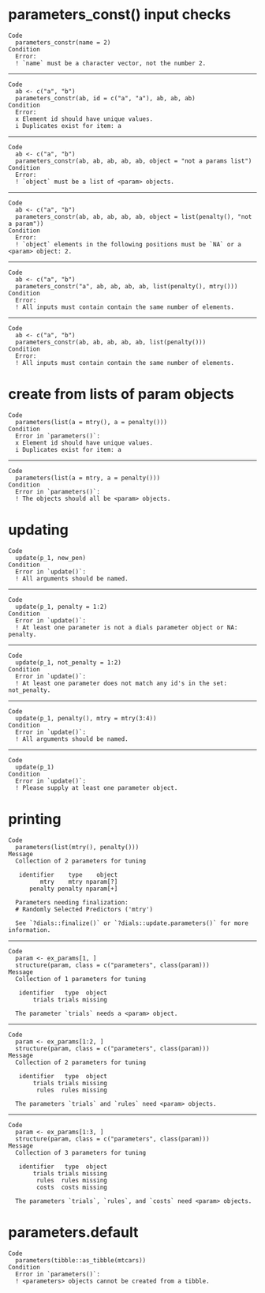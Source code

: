 # parameters_const() input checks

    Code
      parameters_constr(name = 2)
    Condition
      Error:
      ! `name` must be a character vector, not the number 2.

---

    Code
      ab <- c("a", "b")
      parameters_constr(ab, id = c("a", "a"), ab, ab, ab)
    Condition
      Error:
      x Element id should have unique values.
      i Duplicates exist for item: a

---

    Code
      ab <- c("a", "b")
      parameters_constr(ab, ab, ab, ab, ab, object = "not a params list")
    Condition
      Error:
      ! `object` must be a list of <param> objects.

---

    Code
      ab <- c("a", "b")
      parameters_constr(ab, ab, ab, ab, ab, object = list(penalty(), "not a param"))
    Condition
      Error:
      ! `object` elements in the following positions must be `NA` or a <param> object: 2.

---

    Code
      ab <- c("a", "b")
      parameters_constr("a", ab, ab, ab, ab, list(penalty(), mtry()))
    Condition
      Error:
      ! All inputs must contain contain the same number of elements.

---

    Code
      ab <- c("a", "b")
      parameters_constr(ab, ab, ab, ab, ab, list(penalty()))
    Condition
      Error:
      ! All inputs must contain contain the same number of elements.

# create from lists of param objects

    Code
      parameters(list(a = mtry(), a = penalty()))
    Condition
      Error in `parameters()`:
      x Element id should have unique values.
      i Duplicates exist for item: a

---

    Code
      parameters(list(a = mtry, a = penalty()))
    Condition
      Error in `parameters()`:
      ! The objects should all be <param> objects.

# updating

    Code
      update(p_1, new_pen)
    Condition
      Error in `update()`:
      ! All arguments should be named.

---

    Code
      update(p_1, penalty = 1:2)
    Condition
      Error in `update()`:
      ! At least one parameter is not a dials parameter object or NA: penalty.

---

    Code
      update(p_1, not_penalty = 1:2)
    Condition
      Error in `update()`:
      ! At least one parameter does not match any id's in the set: not_penalty.

---

    Code
      update(p_1, penalty(), mtry = mtry(3:4))
    Condition
      Error in `update()`:
      ! All arguments should be named.

---

    Code
      update(p_1)
    Condition
      Error in `update()`:
      ! Please supply at least one parameter object.

# printing

    Code
      parameters(list(mtry(), penalty()))
    Message
      Collection of 2 parameters for tuning
      
       identifier    type    object
             mtry    mtry nparam[?]
          penalty penalty nparam[+]
      
      Parameters needing finalization:
      # Randomly Selected Predictors ('mtry')
      
      See `?dials::finalize()` or `?dials::update.parameters()` for more information.

---

    Code
      param <- ex_params[1, ]
      structure(param, class = c("parameters", class(param)))
    Message
      Collection of 1 parameters for tuning
      
       identifier   type  object
           trials trials missing
      
      The parameter `trials` needs a <param> object.
      

---

    Code
      param <- ex_params[1:2, ]
      structure(param, class = c("parameters", class(param)))
    Message
      Collection of 2 parameters for tuning
      
       identifier   type  object
           trials trials missing
            rules  rules missing
      
      The parameters `trials` and `rules` need <param> objects.
      

---

    Code
      param <- ex_params[1:3, ]
      structure(param, class = c("parameters", class(param)))
    Message
      Collection of 3 parameters for tuning
      
       identifier   type  object
           trials trials missing
            rules  rules missing
            costs  costs missing
      
      The parameters `trials`, `rules`, and `costs` need <param> objects.
      

# parameters.default

    Code
      parameters(tibble::as_tibble(mtcars))
    Condition
      Error in `parameters()`:
      ! <parameters> objects cannot be created from a tibble.

